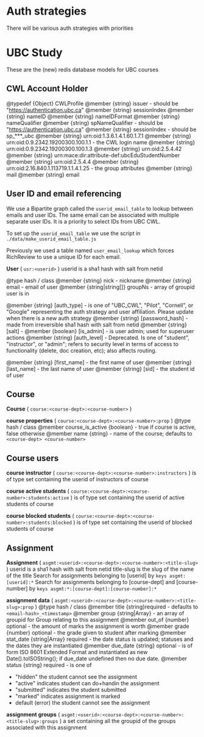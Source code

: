 # Auth strategies

There will be various auth strategies with priorities


# UBC Study

These are the (new) redis database models for UBC courses

## CWL Account Holder

@typedef {Object} CWLProfile
@member {string} issuer - should be "https://authentication.ubc.ca"
@member {string} sessionIndex
@member {string} nameID
@member {string} nameIDFormat
@member {string} nameQualifier
@member {string} spNameQualifier - should be "https://authentication.ubc.ca"
@member {string} sessionIndex - should be sp_***_ubc
@member {string} urn:oid:1.3.6.1.4.1.60.1.7.1
@member {string} urn:oid:0.9.2342.19200300.100.1.1 - the CWL login name
@member {string} urn:oid:0.9.2342.19200300.100.1.3
@member {string} urn:oid:2.5.4.42
@member {string} urn:mace:dir:attribute-def:ubcEduStudentNumber
@member {string} urn:oid:2.5.4.4
@member {string} urn:oid:2.16.840.1.113719.1.1.4.1.25 - the group attributes
@member {string} mail
@member {string} email

## User ID and email referencing

We use a Bipartite graph called the `userid_email_table` to lookup between emails and user IDs. The same email can be associated with multiple separate user IDs. It is a priority to select IDs from UBC CWL.

To set up the `userid_email_table` we use the script in `./data/make_userid_email_table.js`

Previously we used a table named `user_email_lookup` which forces RichReview to use a unique ID for each email.

**User** ( `usr:<userid>` )
userid is a sha1 hash with salt from netid

@type    hash / class
@member {string} nick             - nickname
@member {string} email            - email of user
@member {string|string[]} groupNs - array of groupid user is in

@member {string} [auth_type]      - is one of "UBC_CWL", "Pilot", "Cornell", or "Google" representing the auth strategy and user affiliation. Please update when there is a new auth strategy
@member {string} [password_hash]  - made from irreversible sha1 hash with salt from netid
@member {string} [salt]           -
@member {boolean} [is_admin]      - is user admin; used for superuser actions
@member {string} [auth_level]     - Deprecated. Is one of "student", "instructor", or "admin"; refers to security level in terms of access to functionality (delete, doc creation, etc); also affects routing.

@member {string} [first_name]     - the first name of user
@member {string} [last_name]      - the last name of user
@member {string} [sid]            - the student id of user

## Course

**Course** ( `course:<course-dept>:<course-number>` )

**course properties** ( `course:<course-dept>:<course-number>:prop` )
@type hash / class
@member course_is_active {boolean} - true if course is active, false otherwise
@member name  {string} - name of the course; defaults to `<course-dept> <course-number>`

## Course users

**course instructor** ( `course:<course-dept>:<course-number>:instructors` ) is of type set containing the userid of instructors of course

**course active students** ( `course:<course-dept>:<course-number>:students:active` ) is of type set containing the userid of active students of course

**course blocked students** ( `course:<course-dept>:<course-number>:students:blocked` ) is of type set containing the userid of blocked students of course

## Assignment

**Assignment** ( `asgmt:<userid>:<course-dept>:<course-number>:<title-slug>` )
userid      is a sha1 hash with salt from netid
title-slug  is the slug of the name of the title
Search for assignments belonging to [userid] by `keys asgmt:[userid]:*`
Search for assignments belonging to [course-dept] and [course-number] by `keys asgmt:*:[course-dept]:[course-number]:*`

**assignment data** ( `asgmt:<userid>:<course-dept>:<course-number>:<title-slug>:prop` )
@type    hash / class
@member title     {string}required - defaults to `<email-hash>_<timestamp>`
@member group     {string|Array<string>} - an array of groupid for Group relating to this assignment
@member out_of    {number} optional - the amount of marks the assignment is worth
@member grade     {number} optional - the grade given to student after marking
@member stat_date {string|Array<string>} required - the date status is updated; statuses and the dates they are instantiated
@member due_date  {string} optional - is of form ISO 8601 Extended Format and instantiated as new Date().toISOString(); if due_date undefined then no due date.
@member status   {string} required - is one of
 -   "hidden"    the student cannot see the assignment
 -   "active"    indicates student can do+handin the assignment
 -   "submitted" indicates the student submitted
 -   "marked"    indicates assignment is marked
 -   default     (error) the student cannot see the assignment

**assignment groups** ( `asgmt:<userid>:<course-dept>:<course-number>:<title-slug>:groups` ) a set containing all the groupid of the groups associated with this assignment